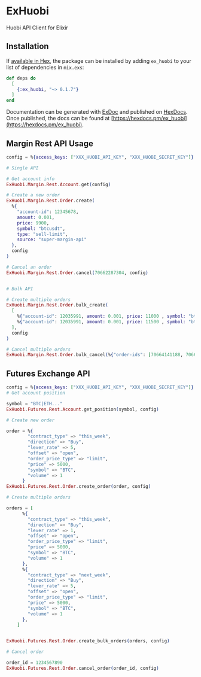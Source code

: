 # ExHuobi

Huobi API Client for Elixir

## Installation

If [available in Hex](https://hex.pm/docs/publish), the package can be installed
by adding `ex_huobi` to your list of dependencies in `mix.exs`:

```elixir
def deps do
  [
    {:ex_huobi, "~> 0.1.7"}
  ]
end
```

Documentation can be generated with [ExDoc](https://github.com/elixir-lang/ex_doc)
and published on [HexDocs](https://hexdocs.pm). Once published, the docs can
be found at [https://hexdocs.pm/ex_huobi](https://hexdocs.pm/ex_huobi).


## Margin Rest API Usage

```elixir
config = %{access_keys: ["XXX_HUOBI_API_KEY", "XXX_HUOBI_SECRET_KEY"]}

# Single API

# Get account info
ExHuobi.Margin.Rest.Account.get(config)

# Create a new order
ExHuobi.Margin.Rest.Order.create(
  %{
    "account-id": 12345678,
    amount: 0.001,
    price: 9900,
    symbol: "btcusdt",
    type: "sell-limit",
    source: "super-margin-api"
  },
  config
)

# Cancel an order
ExHuobi.Margin.Rest.Order.cancel(70662287304, config)


# Bulk API

# Create multiple orders
ExHuobi.Margin.Rest.Order.bulk_create(
  [
    %{"account-id": 12035991, amount: 0.001, price: 11000 , symbol: "btcusdt", type: "sell-limit", source: "super-margin-api"},
    %{"account-id": 12035991, amount: 0.001, price: 11500 , symbol: "btcusdt", type: "sell-limit", source: "super-margin-api"}
  ],
  config
)

# Cancel multiple orders
ExHuobi.Margin.Rest.Order.bulk_cancel(%{"order-ids": [70664141188, 70664141185]}, config)
```

## Futures Exchange API
```elixir
config = %{access_keys: ["XXX_HUOBI_API_KEY", "XXX_HUOBI_SECRET_KEY"]}
# Get account position

symbol = "BTC|ETH..."
ExHuobi.Futures.Rest.Account.get_position(symbol, config)

# Create new order

order = %{
        "contract_type" => "this_week",
        "direction" => "Buy",
        "lever_rate" => 5,
        "offset" => "open",
        "order_price_type" => "limit",
        "price" => 5000,
        "symbol" => "BTC",
        "volume" => 1
      }
ExHuobi.Futures.Rest.Order.create_order(order, config)

# Create multiple orders

orders = [
      %{
        "contract_type" => "this_week",
        "direction" => "Buy",
        "lever_rate" => 1,
        "offset" => "open",
        "order_price_type" => "limit",
        "price" => 5000,
        "symbol" => "BTC",
        "volume" => 1
      },
      %{
        "contract_type" => "next_week",
        "direction" => "Buy",
        "lever_rate" => 5,
        "offset" => "open",
        "order_price_type" => "limit",
        "price" => 5000,
        "symbol" => "BTC",
        "volume" => 1
      },
    ]


ExHuobi.Futures.Rest.Order.create_bulk_orders(orders, config)

# Cancel order

order_id = 1234567890
ExHuobi.Futures.Rest.Order.cancel_order(order_id, config)

```
